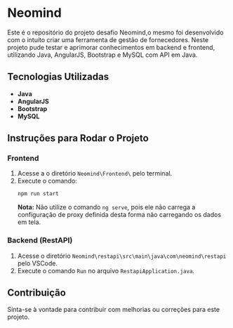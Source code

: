 # Neomind

Este é o repositório do projeto desafio Neomind,o mesmo foi desenvolvido com o intuíto criar uma ferramenta de gestão de fornecedores.
Neste projeto pude testar e aprimorar conhecimentos em backend e frontend, utilizando Java, AngularJS, Bootstrap e MySQL com API em Java.

## Tecnologias Utilizadas

- **Java**
- **AngularJS**
- **Bootstrap**
- **MySQL**

## Instruções para Rodar o Projeto

### Frontend

1. Acesse a o diretório  `Neomind\Frontend\` pelo terminal.
2. Execute o comando:
    ```bash
    npm run start
    ```
   **Nota:** Não utilize o comando `ng serve`, pois ele não carrega a configuração de proxy definida desta forma não carregando os dados em tela.

### Backend (RestAPI)

1. Acesse o diretório `Neomind\restapi\src\main\java\com\neomind\restapi` pelo VSCode.
2. Execute o comando `Run` no arquivo `RestapiApplication.java`.

## Contribuição

Sinta-se à vontade para contribuir com melhorias ou correções para este projeto.

